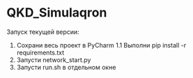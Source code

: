 # QKD_Simulaqron

Запуск текущей версии:
1. Сохрани весь проект в PyCharm
  1.1 Выполни pip install -r requirements.txt
2. Запусти network_start.py
3. Запусти run.sh в отдельном окне
